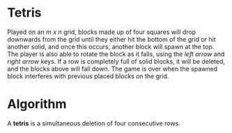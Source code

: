 # Tetris
Played on an *m x n* grid, blocks made up of four squares will drop downwards from the grid until they either hit the bottom of the grid or hit another solid, and once this occurs, another block will spawn at the top. The player is also able to rotate the block as it falls, using the *left arrow* and *right arrow* keys. If a row is completely full of solid blocks, it will be deleted, and the blocks above will fall down. The game is over when the spawned block interferes with previous placed blocks on the grid.

# Algorithm
A **tetris** is a simultaneous deletion of four consecutive rows.

